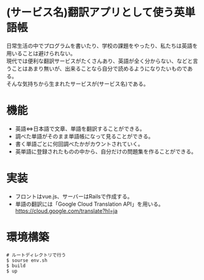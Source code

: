 # (サービス名)翻訳アプリとして使う英単語帳
日常生活の中でプログラムを書いたり、学校の課題をやったり、私たちは英語を用いることは避けられない。  
現代では便利な翻訳サービスがたくさんあり、英語が全く分からない、などと言うことはあまり無いが、出来ることなら自分で読めるようになりたいものである。  
そんな気持ちから生まれたサービスが(サービス名)である。

# 機能
- 英語<=>日本語で文章、単語を翻訳することができる。
- 調べた単語がそのまま単語帳になって見ることができる。
- 書く単語ごとに何回調べたかがカウントされていく。
- 英単語に登録されたものの中から、自分だけの問題集を作ることができる。

# 実装
- フロントはvue.js、サーバーはRailsで作成する。
- 単語の翻訳には「Google Cloud Translation API」を用いる。
https://cloud.google.com/translate?hl=ja

# 環境構築
```
# ルートディレクトリで行う
$ sourse env.sh
$ build
$ up
```
